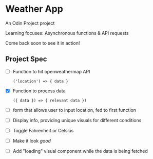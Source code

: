 # Weather App

An Odin Project project

Learning focuses: Asynchronous functions & API requests

Come back soon to see it in action!

## Project Spec

- [ ] Function to hit openweathermap API

  `('location') => { data }`

- [x] Function to process data

  `({ data }) => { relevant data })`

- [ ] form that allows user to input location, fed to first function

- [ ] Display info, providing unique visuals for different conditions

- [ ] Toggle Fahrenheit or Celsius

- [ ] Make it look _good_

- [ ] Add "loading" visual component while the data is being fetched
